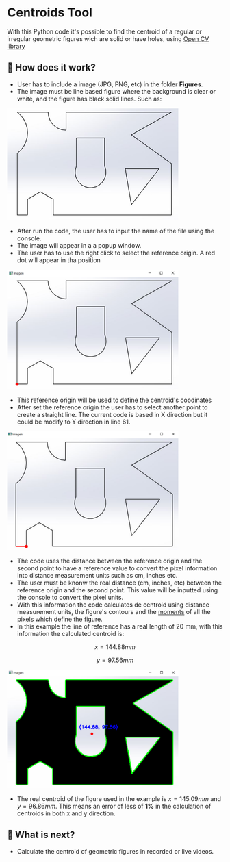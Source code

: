 # Centroids Tool

With this Python code it's possible to find the centroid of a regular or irregular geometric figures wich are solid or have holes, using [Open CV library](https://opencv.org/)

## 🔰 How does it work?
- User has to include a image (JPG, PNG, etc) in the folder **Figures**.
- The image must be line based figure where the background is clear or white, and the figure has black solid lines. Such as:

<img src = "https://github.com/alejo1630/centroids/blob/main/Image_Readme/1.JPG" width="400" >

- After run the code, the user has to input the name of the file using the console.
- The image will appear in a a popup window.
- The user has to use the right click to select the reference origin. A red dot will appear in tha position

<img src = "https://github.com/alejo1630/centroids/blob/main/Image_Readme/2.png" width="400">

- This reference origin will be used to define the centroid's coodinates
- After set the reference origin the user has to select another point to create a straight line. The current code is based in X direction but it could be modify to Y direction in line 61.

<img src = "https://github.com/alejo1630/centroids/blob/main/Image_Readme/3.png" width="400">

 - The code uses the distance between the reference origin and the second point to have a reference value to convert the pixel information into distance measurement units such as cm, inches etc.
 - The user must be knonw the real distance (cm, inches, etc) between the reference origin and the second point. This value will be inputted using the console to convert the pixel units. 
 - With this information the code calculates de centroid using distance measurement units, the figure's contours and the [moments](https://www.pythonpool.com/opencv-moments/) of all the pixels which define the figure.
 - In this example the line of reference has a real length of 20 mm, with this information the calculated centroid is:
 
 $$ x = 144.88 mm$$
 
 $$ y = 97.56 mm $$
  
 <img src = "https://github.com/alejo1630/centroids/blob/main/Image_Readme/4.png" width="400">
 
- The real centroid of the figure used in the example is $x = 145.09 mm$ and $y = 96.86mm$. This means an error of less of **1%** in the calculation of centroids in both x and y direction.
  
## 🔶 What is next?
- Calculate the centroid of geometric figures in recorded or live videos.

